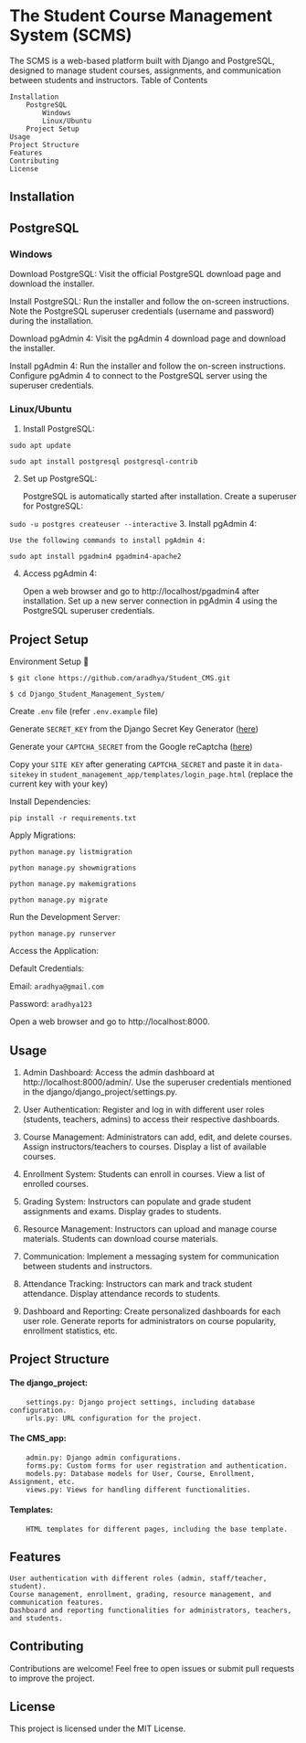# The Student Course Management System (SCMS)

The SCMS is a web-based platform built with Django and PostgreSQL, designed to manage student courses, assignments, and communication between students and instructors.
Table of Contents

    Installation
        PostgreSQL
            Windows
            Linux/Ubuntu
        Project Setup
    Usage
    Project Structure
    Features
    Contributing
    License

## Installation
## PostgreSQL
### Windows

   Download PostgreSQL:
        Visit the official PostgreSQL download page and download the installer.

   Install PostgreSQL:
        Run the installer and follow the on-screen instructions.
        Note the PostgreSQL superuser credentials (username and password) during the installation.

   Download pgAdmin 4:
        Visit the pgAdmin 4 download page and download the installer.

   Install pgAdmin 4:
        Run the installer and follow the on-screen instructions.
        Configure pgAdmin 4 to connect to the PostgreSQL server using the superuser credentials.

### Linux/Ubuntu

1. Install PostgreSQL:

`sudo apt update`

`sudo apt install postgresql postgresql-contrib`

2. Set up PostgreSQL:

    PostgreSQL is automatically started after installation.
    Create a superuser for PostgreSQL:

`sudo -u postgres createuser --interactive`
3. Install pgAdmin 4:

    Use the following commands to install pgAdmin 4:

`sudo apt install pgadmin4 pgadmin4-apache2`

4. Access pgAdmin 4:

    Open a web browser and go to http://localhost/pgadmin4 after installation.
    Set up a new server connection in pgAdmin 4 using the PostgreSQL superuser credentials.

## Project Setup

Environment Setup 🚀

`$ git clone https://github.com/aradhya/Student_CMS.git`

`$ cd Django_Student_Management_System/`

Create `.env` file (refer `.env.example` file)

Generate `SECRET_KEY` from the Django Secret Key Generator ([here](https://djecrety.ir/))

Generate your `CAPTCHA_SECRET` from the Google reCaptcha ([here](http://www.google.com/recaptcha/admin))

Copy your `SITE KEY` after generating `CAPTCHA_SECRET` and paste it in `data-sitekey` in `student_management_app/templates/login_page.html` (replace the current key with your key)

Install Dependencies:

`pip install -r requirements.txt`

Apply Migrations:

`python manage.py listmigration`

`python manage.py showmigrations`

`python manage.py makemigrations`

`python manage.py migrate`

Run the Development Server:

`python manage.py runserver`

Access the Application:

Default Credentials:

Email: `aradhya@gmail.com`

Password: `aradhya123`

Open a web browser and go to http://localhost:8000.

## Usage

1.    Admin Dashboard:
        Access the admin dashboard at http://localhost:8000/admin/.
        Use the superuser credentials mentioned in the django/django_project/settings.py.

2.    User Authentication:
        Register and log in with different user roles (students, teachers, admins) to access their respective dashboards.

3.    Course Management:
        Administrators can add, edit, and delete courses.
        Assign instructors/teachers to courses.
        Display a list of available courses.

4.    Enrollment System:
        Students can enroll in courses.
        View a list of enrolled courses.

5.    Grading System:
        Instructors can populate and grade student assignments and exams.
        Display grades to students.

6.    Resource Management:
        Instructors can upload and manage course materials.
        Students can download course materials.

7.    Communication:
        Implement a messaging system for communication between students and instructors.

8.    Attendance Tracking:
        Instructors can mark and track student attendance.
        Display attendance records to students.

9.    Dashboard and Reporting:
        Create personalized dashboards for each user role.
        Generate reports for administrators on course popularity, enrollment statistics, etc.

## Project Structure

####    The django_project:
        settings.py: Django project settings, including database configuration.
        urls.py: URL configuration for the project.

####    The CMS_app:
        admin.py: Django admin configurations.
        forms.py: Custom forms for user registration and authentication.
        models.py: Database models for User, Course, Enrollment, Assignment, etc.
        views.py: Views for handling different functionalities.

####    Templates:
        HTML templates for different pages, including the base template.

## Features

    User authentication with different roles (admin, staff/teacher, student).
    Course management, enrollment, grading, resource management, and communication features.
    Dashboard and reporting functionalities for administrators, teachers, and students.

## Contributing

Contributions are welcome! Feel free to open issues or submit pull requests to improve the project.

## License
This project is licensed under the MIT License.
